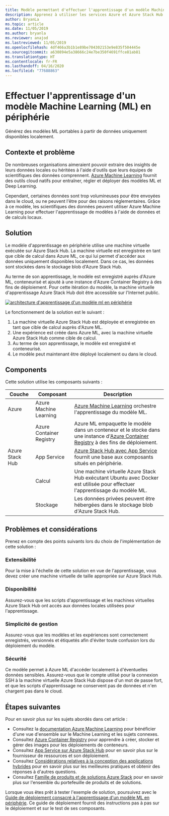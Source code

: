 ```yaml
---
title: Modèle permettant d'effectuer l'apprentissage d'un modèle Machine Learning (ML) en périphérie à l'aide d'Azure et d'Azure Stack Hub.
description: Apprenez à utiliser les services Azure et Azure Stack Hub pour effectuer l'apprentissage d'un modèle ML en périphérie.
author: BryanLa
ms.topic: article
ms.date: 11/05/2019
ms.author: bryanla
ms.reviewer: anajod
ms.lastreviewed: 11/05/2019
ms.openlocfilehash: 4df466a3b1b1e89be704302153e9e835f504445e
ms.sourcegitcommit: a630894e5a38666c24e7be350f4691ffce81ab81
ms.translationtype: HT
ms.contentlocale: fr-FR
ms.lasthandoff: 04/16/2020
ms.locfileid: "77688863"
---
```

# <a name="train-machine-learning-ml-model-at-the-edge-pattern"></a>Effectuer l'apprentissage d'un modèle Machine Learning (ML) en périphérie

Générez des modèles ML portables à partir de données uniquement disponibles localement.

## <a name="context-and-problem"></a>Contexte et problème

De nombreuses organisations aimeraient pouvoir extraire des insights de leurs données locales ou héritées à l'aide d'outils que leurs équipes de scientifiques des données comprennent. [Azure Machine Learning](/azure/machine-learning/) fournit des outils cloud natifs pour entraîner, régler et déployer des modèles ML et Deep Learning.  

Cependant, certaines données sont trop volumineuses pour être envoyées dans le cloud, ou ne peuvent l'être pour des raisons réglementaires. Grâce à ce modèle, les scientifiques des données peuvent utiliser Azure Machine Learning pour effectuer l'apprentissage de modèles à l'aide de données et de calculs locaux. 

## <a name="solution"></a>Solution

Le modèle d'apprentissage en périphérie utilise une machine virtuelle exécutée sur Azure Stack Hub. La machine virtuelle est enregistrée en tant que cible de calcul dans Azure ML, ce qui lui permet d'accéder aux données uniquement disponibles localement. Dans ce cas, les données sont stockées dans le stockage blob d'Azure Stack Hub. 

Au terme de son apprentissage, le modèle est enregistré auprès d'Azure ML, conteneurisé et ajouté à une instance d'Azure Container Registry à des fins de déploiement. Pour cette itération du modèle, la machine virtuelle d'apprentissage Azure Stack Hub doit être accessible sur l'Internet public. 

[![architecture d'apprentissage d'un modèle ml en périphérie](media/pattern-train-ml-model-at-edge/solution-architecture.png)](media/pattern-train-ml-model-at-edge/solution-architecture.png)

Le fonctionnement de la solution est le suivant : 

1. La machine virtuelle Azure Stack Hub est déployée et enregistrée en tant que cible de calcul auprès d'Azure ML.
2. Une expérience est créée dans Azure ML, avec la machine virtuelle Azure Stack Hub comme cible de calcul.
3. Au terme de son apprentissage, le modèle est enregistré et conteneurisé.
4. Le modèle peut maintenant être déployé localement ou dans le cloud.

## <a name="components"></a>Components

Cette solution utilise les composants suivants :

| Couche | Composant | Description |
|----------|-----------|-------------|
| Azure | Azure Machine Learning | [Azure Machine Learning](/azure/machine-learning/) orchestre l'apprentissage du modèle ML. |
| | Azure Container Registry | Azure ML empaquette le modèle dans un conteneur et le stocke dans une instance d'[Azure Container Registry](/azure/container-registry/) à des fins de déploiement.|
| Azure Stack Hub | App Service | [Azure Stack Hub avec App Service](/azure-stack/operator/azure-stack-app-service-overview) fournit une base aux composants situés en périphérie. |
| | Calcul | Une machine virtuelle Azure Stack Hub exécutant Ubuntu avec Docker est utilisée pour effectuer l'apprentissage du modèle ML. |
| | Stockage | Les données privées peuvent être hébergées dans le stockage blob d'Azure Stack Hub. |

## <a name="issues-and-considerations"></a>Problèmes et considérations

Prenez en compte des points suivants lors du choix de l'implémentation de cette solution :

### <a name="scalability"></a>Extensibilité 

Pour la mise à l'échelle de cette solution en vue de l'apprentissage, vous devez créer une machine virtuelle de taille appropriée sur Azure Stack Hub.

### <a name="availability"></a>Disponibilité

Assurez-vous que les scripts d'apprentissage et les machines virtuelles Azure Stack Hub ont accès aux données locales utilisées pour l'apprentissage.

### <a name="manageability"></a>Simplicité de gestion

Assurez-vous que les modèles et les expériences sont correctement enregistrés, versionnés et étiquetés afin d'éviter toute confusion lors du déploiement du modèle. 

### <a name="security"></a>Sécurité

Ce modèle permet à Azure ML d'accéder localement à d'éventuelles données sensibles. Assurez-vous que le compte utilisé pour la connexion SSH à la machine virtuelle Azure Stack Hub dispose d'un mot de passe fort, et que les scripts d'apprentissage ne conservent pas de données et n'en chargent pas dans le cloud. 

## <a name="next-steps"></a>Étapes suivantes

Pour en savoir plus sur les sujets abordés dans cet article :
- Consultez la [documentation Azure Machine Learning](/azure/machine-learning) pour bénéficier d'une vue d'ensemble sur le Machine Learning et les sujets connexes.
- Consultez [Azure Container Registry](/azure/container-registry/) pour apprendre à créer, stocker et gérer des images pour les déploiements de conteneurs.
- Consultez [App Service sur Azure Stack Hub](/azure-stack/operator/azure-stack-app-service-overview) pour en savoir plus sur le fournisseur de ressources et son déploiement.
- Consultez [Considérations relatives à la conception des applications hybrides](overview-app-design-considerations.md) pour en savoir plus sur les meilleures pratiques et obtenir des réponses à d'autres questions.
- Consultez [Famille de produits et de solutions Azure Stack](/azure-stack) pour en savoir plus sur l'ensemble du portefeuille de produits et de solutions.

Lorsque vous êtes prêt à tester l'exemple de solution, poursuivez avec le [Guide de déploiement consacré à l'apprentissage d'un modèle ML en périphérie](https://aka.ms/edgetrainingdeploy). Ce guide de déploiement fournit des instructions pas à pas sur le déploiement et sur le test de ses composants.